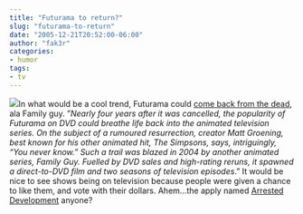 ```yaml
---
title: "Futurama to return?"
slug: "futurama-to-return"
date: "2005-12-21T20:52:00-06:00"
author: "fak3r"
categories:
- humor
tags:
- tv
---
```


[![](http://www.fak3r.com/wp-content/uploads/2008/09/futurama_pose_billy_west.jpg)](http://www.fak3r.com/wp-content/uploads/2008/09/futurama_pose_billy_west.jpg)In what would be a cool trend, Futurama could [come back from the dead](http://www.smh.com.au/news/tv--radio/off-the-planet/2005/12/10/1134086846734.html), ala Family guy.  ”_Nearly four years after it was cancelled, the popularity of Futurama on DVD could breathe life back into the animated television series. On the subject of a rumoured resurrection, creator Matt Groening, best known for his other animated hit, The Simpsons, says, intriguingly, “You never know.” Such a trail was blazed in 2004 by another animated series, Family Guy. Fuelled by DVD sales and high-rating reruns, it spawned a direct-to-DVD film and two seasons of television episodes_.”  It would be nice to see shows being on television because people were given a chance to like them, and vote with their dollars.  Ahem…the apply named [Arrested Development](http://www.fox.com/arresteddev/) anyone?
